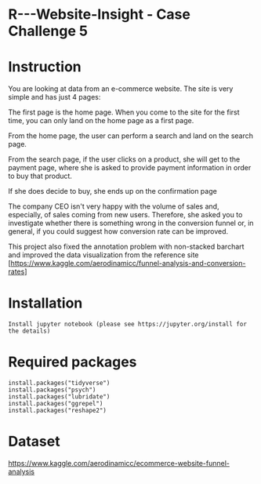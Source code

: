 # R---Website-Insight - Case Challenge 5

# Instruction
You are looking at data from an e-commerce website. The site is very simple and has just 4 pages:

The first page is the home page. When you come to the site for the first time, you can only land on the home page as a first page.

From the home page, the user can perform a search and land on the search page.

From the search page, if the user clicks on a product, she will get to the payment page, where she is asked to provide payment information in order to buy that product.

If she does decide to buy, she ends up on the confirmation page


The company CEO isn't very happy with the volume of sales and, especially, of sales coming from new users. Therefore, she asked you to investigate whether there is something wrong in the conversion funnel or, in general, if you could suggest how conversion rate can be improved.

This project also fixed the annotation problem with non-stacked barchart and improved the data visualization from the reference site [https://www.kaggle.com/aerodinamicc/funnel-analysis-and-conversion-rates]

# Installation
```
Install jupyter notebook (please see https://jupyter.org/install for the details)
```

# Required packages
```
install.packages("tidyverse")
install.packages("psych")
install.packages("lubridate") 
install.packages("ggrepel") 
install.packages("reshape2") 
```
# Dataset
https://www.kaggle.com/aerodinamicc/ecommerce-website-funnel-analysis

